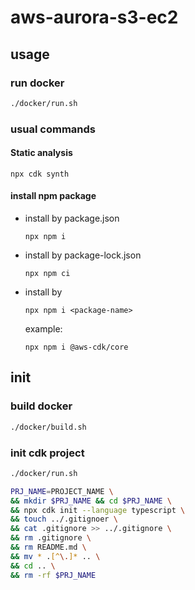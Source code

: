 # aws-aurora-s3-ec2

## usage
### run docker
```bash
./docker/run.sh
```
### usual commands
#### Static analysis
```
npx cdk synth
```
#### install npm package
- install by package.json
  ```
  npx npm i
  ```
- install by package-lock.json
  ```
  npx npm ci
  ```
- install by <package-name>
  ```
  npx npm i <package-name>
  ```
  example:
  ```
  npx npm i @aws-cdk/core
  ```


## init
### build docker
```bash
./docker/build.sh
```

### init cdk project
```bash
./docker/run.sh
```
```bash
PRJ_NAME=PROJECT_NAME \
&& mkdir $PRJ_NAME && cd $PRJ_NAME \
&& npx cdk init --language typescript \
&& touch ../.gitignoer \
&& cat .gitignore >> ../.gitignore \
&& rm .gitignore \
&& rm README.md \
&& mv * .[^\.]* .. \
&& cd .. \
&& rm -rf $PRJ_NAME
```
